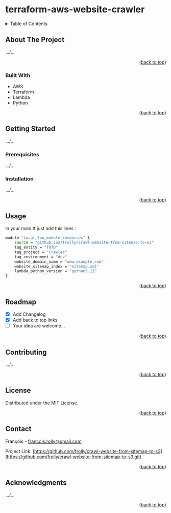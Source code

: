 # terraform-aws-website-crawler

<a name="readme-top"></a>


<!-- TABLE OF CONTENTS -->
<details>
  <summary>Table of Contents</summary>
  <ol>
    <li>
      <a href="#about-the-project">About The Project</a>
      <ul>
        <li><a href="#built-with">Built With</a></li>
      </ul>
    </li>
    <li>
      <a href="#getting-started">Getting Started</a>
      <ul>
        <li><a href="#prerequisites">Prerequisites</a></li>
        <li><a href="#installation">Installation</a></li>
      </ul>
    </li>
    <li><a href="#usage">Usage</a></li>
    <li><a href="#roadmap">Roadmap</a></li>
    <li><a href="#contributing">Contributing</a></li>
    <li><a href="#license">License</a></li>
    <li><a href="#contact">Contact</a></li>
    <li><a href="#acknowledgments">Acknowledgments</a></li>
  </ol>
</details>



<!-- ABOUT THE PROJECT -->
## About The Project

.../...

<p align="right">(<a href="#readme-top">back to top</a>)</p>



### Built With

* AWS
* Terraform
* Lambda
* Python

<p align="right">(<a href="#readme-top">back to top</a>)</p>



<!-- GETTING STARTED -->
## Getting Started

.../...

### Prerequisites

.../...

### Installation

.../...

<p align="right">(<a href="#readme-top">back to top</a>)</p>



<!-- USAGE EXAMPLES -->
## Usage

In your main.tf just add this lines :

```sh
module "local_foo_module_resources" {
    source = "github.com/frolly/crawl-website-from-sitemap-to-s3"
    tag_entity = "TOTO"
    tag_project = "Crawler"
    tag_environment = "dev"
    website_domain_name = "www.example.com"
    website_sitemap_index = "sitemap.xml"
    lambda_python_version = "python3.12"
}
```

<p align="right">(<a href="#readme-top">back to top</a>)</p>



<!-- ROADMAP -->
## Roadmap

- [x] Add Changelog
- [x] Add back to top links
- [ ] Your idea are welcome...

<p align="right">(<a href="#readme-top">back to top</a>)</p>



<!-- CONTRIBUTING -->
## Contributing

.../...

<p align="right">(<a href="#readme-top">back to top</a>)</p>



<!-- LICENSE -->
## License

Distributed under the MIT License. 

<p align="right">(<a href="#readme-top">back to top</a>)</p>



<!-- CONTACT -->
## Contact

François - francois.rolly@gmail.com

Project Link: [https://github.com/frolly/crawl-website-from-sitemap-to-s3](https://github.com/frolly/crawl-website-from-sitemap-to-s3.git)

<p align="right">(<a href="#readme-top">back to top</a>)</p>



<!-- ACKNOWLEDGMENTS -->
## Acknowledgments

.../...

<p align="right">(<a href="#readme-top">back to top</a>)</p>
